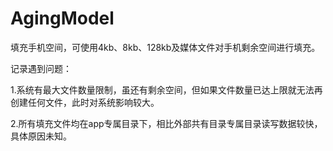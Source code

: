 # AgingModel
填充手机空间，可使用4kb、8kb、128kb及媒体文件对手机剩余空间进行填充。

记录遇到问题：

1.系统有最大文件数量限制，虽还有剩余空间，但如果文件数量已达上限就无法再创建任何文件，此时对系统影响较大。

2.所有填充文件均在app专属目录下，相比外部共有目录专属目录读写数据较快，具体原因未知。
